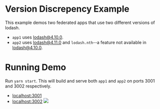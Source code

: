# Version Discrepency Example

This example demos two federated apps that use two different versions of lodash.

- `app1` uses lodash@4.10.0.
- `app2` uses lodash@4.11.0 and `lodash.nth`--a feature not available in lodash@4.10.0.

# Running Demo

Run `yarn start`. This will build and serve both `app1` and `app2` on ports 3001 and 3002 respectively.

- [localhost:3001](http://localhost:3001/)
- [localhost:3002](http://localhost:3002/)
  <img src="https://ssl.google-analytics.com/collect?v=1&t=event&ec=email&ea=open&t=event&tid=UA-120967034-1&z=1589682154&cid=ae045149-9d17-0367-bbb0-11c41d92b411&dt=ModuleFederationExamples&dp=/email/VersionDiscrepency">
